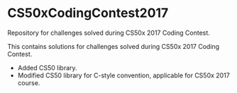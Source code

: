 # CS50xCodingContest2017
Repository for challenges solved during CS50x 2017 Coding Contest.

This contains solutions for challenges solved during CS50x 2017 Coding Contest.

- Added CS50 library.
- Modified CS50 library for C-style convention, applicable for CS50x 2017 course. 
